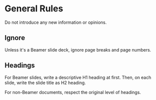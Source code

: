 # General Rules

Do not introduce any new information or opinions.

## Ignore

Unless it's a Beamer slide deck, ignore page breaks and page numbers.

## Headings

For Beamer slides, write a descriptive H1 heading at first.
Then, on each slide, write the slide title as H2 heading.

For non-Beamer documents, respect the original level of headings.
